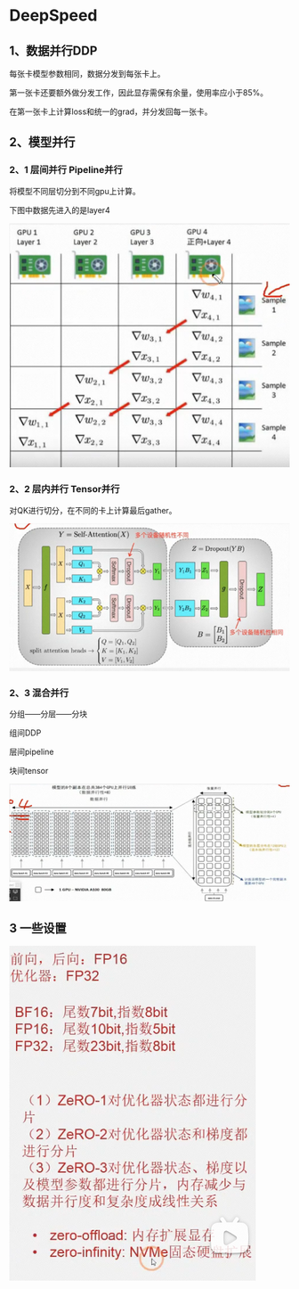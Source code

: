 # DeepSpeed

## 1、数据并行DDP

每张卡模型参数相同，数据分发到每张卡上。

第一张卡还要额外做分发工作，因此显存需保有余量，使用率应小于85%。

在第一张卡上计算loss和统一的grad，并分发回每一张卡。

## 2、模型并行

### 2、1 层间并行 Pipeline并行

将模型不同层切分到不同gpu上计算。

下图中数据先进入的是layer4

![1704249634822](image/DeepSpeed/1704249634822.png)

### 2、2 层内并行 Tensor并行

对QK进行切分，在不同的卡上计算最后gather。

![1704249705176](image/DeepSpeed/1704249705176.png)

### 2、3 混合并行

分组——分层——分块

组间DDP

层间pipeline

块间tensor

![1704249999330](image/DeepSpeed/1704249999330.png)

## 3 一些设置

![1704250284623](image/DeepSpeed/1704250284623.png)
